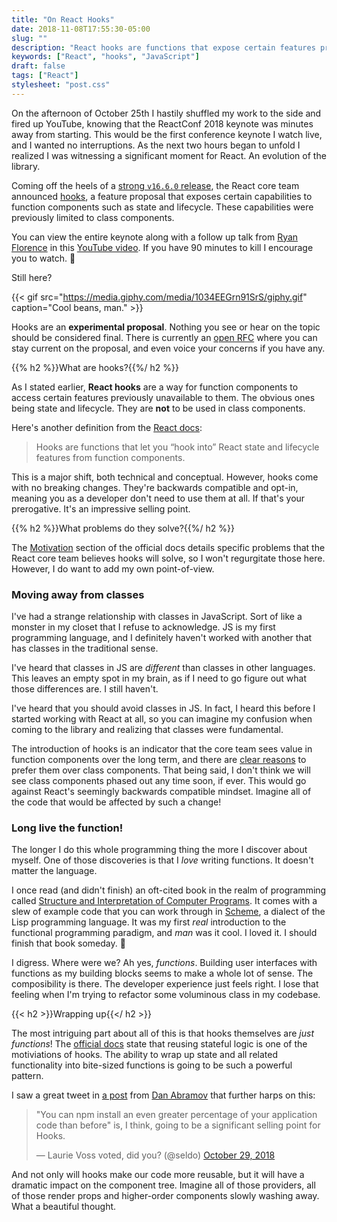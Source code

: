```yaml
---
title: "On React Hooks"
date: 2018-11-08T17:55:30-05:00
slug: ""
description: "React hooks are functions that expose certain features previously unavailable to function components such as state and lifecycle. They were announced at ReactConf 2018 and are an experimental proposal as of writing this. React hooks are slated to become official in the v16.7.0 release. In this post I outline some of my initial thoughts."
keywords: ["React", "hooks", "JavaScript"]
draft: false
tags: ["React"]
stylesheet: "post.css"
---
```


On the afternoon of October 25th I hastily shuffled my work to the side and fired up YouTube, knowing that the ReactConf 2018 keynote was minutes away from starting. This would be the first conference keynote I watch live, and I wanted no interruptions. As the next two hours began to unfold I realized I was witnessing a significant moment for React. An evolution of the library. 

Coming off the heels of a [strong `v16.6.0` release](/blog/whats-new-in-react-16.6.0/), the React core team announced [hooks](https://reactjs.org/docs/hooks-intro.html), a feature proposal that exposes certain capabilities to function components such as state and lifecycle. These capabilities were previously limited to class components. 

You can view the entire keynote along with a follow up talk from [Ryan Florence](https://twitter.com/ryanflorence) in this [YouTube video](https://www.youtube.com/watch?v=dpw9EHDh2bM). If you have 90 minutes to kill I encourage you to watch. 👀

Still here?

{{< gif src="https://media.giphy.com/media/1034EEGrn91SrS/giphy.gif" caption="Cool beans, man." >}}

Hooks are an **experimental proposal**. Nothing you see or hear on the topic should be considered final. There is currently an [open RFC](https://github.com/reactjs/rfcs/pull/68) where you can stay current on the proposal, and even voice your concerns if you have any.

{{% h2 %}}What are hooks?{{%/ h2 %}}

As I stated earlier, **React hooks** are a way for function components to access certain features previously unavailable to them. The obvious ones being state and lifecycle. They are **not** to be used in class components.

Here's another definition from the [React docs](https://reactjs.org/docs/hooks-overview.html#but-what-is-a-hook):

> Hooks are functions that let you “hook into” React state and lifecycle features from function components.

This is a major shift, both technical and conceptual. However, hooks come with no breaking changes. They're backwards compatible and opt-in, meaning you as a developer don't need to use them at all. If that's your prerogative. It's an impressive selling point.

{{% h2 %}}What problems do they solve?{{%/ h2 %}}

The [Motivation](https://reactjs.org/docs/hooks-intro.html#motivation) section of the official docs details specific problems that the React core team believes hooks will solve, so I won't regurgitate those here. However, I do want to add my own point-of-view.

### Moving away from classes

I've had a strange relationship with classes in JavaScript. Sort of like a monster in my closet that I refuse to acknowledge. JS is my first programming language, and I definitely haven't worked with another that has classes in the traditional sense. 

I've heard that classes in JS are *different* than classes in other languages. This leaves an empty spot in my brain, as if I need to go figure out what those differences are. I still haven't.

I've heard that you should avoid classes in JS. In fact, I heard this before I started working with React at all, so you can imagine my confusion when coming to the library and realizing that classes were fundamental. 

The introduction of hooks is an indicator that the core team sees value in function components over the long term, and there are [clear reasons](https://reactjs.org/docs/hooks-intro.html#classes-confuse-both-people-and-machines) to prefer them over class components. That being said, I don't think we will see class components phased out any time soon, if ever. This would go against React's seemingly backwards compatible mindset. Imagine all of the code that would be affected by such a change!

### Long live the function!

The longer I do this whole programming thing the more I discover about myself. One of those discoveries is that I *love* writing functions. It doesn't matter the language. 

I once read (and didn't finish) an oft-cited book in the realm of programming called [Structure and Interpretation of Computer Programs](http://web.mit.edu/alexmv/6.037/sicp.pdf). It comes with a slew of example code that you can work through in [Scheme](https://en.wikipedia.org/wiki/Scheme_(programming_language)), a dialect of the Lisp programming language. It was my first *real* introduction to the functional programming paradigm, and _man_ was it cool. I loved it. I should finish that book someday. 🤔

I digress. Where were we? Ah yes, *functions*. Building user interfaces with functions as my building blocks seems to make a whole lot of sense. The composibility is there. The developer experience just feels right. I lose that feeling when I'm trying to refactor some voluminous class in my codebase.

{{< h2 >}}Wrapping up{{</ h2 >}}

The most intriguing part about all of this is that hooks themselves are _just functions_! The [official docs](https://reactjs.org/docs/hooks-intro.html#its-hard-to-reuse-stateful-logic-between-components) state that reusing stateful logic is one of the motiviations of hooks. The ability to wrap up state and all related functionality into bite-sized functions is going to be such a powerful pattern. 

I saw a great tweet in [a post](https://medium.com/@dan_abramov/making-sense-of-react-hooks-fdbde8803889) from [Dan Abramov](https://twitter.com/dan_abramov) that further harps on this:

<blockquote class="twitter-tweet" data-conversation="none" data-lang="en"><p lang="en" dir="ltr">&quot;You can npm install an even greater percentage of your application code than before&quot; is, I think, going to be a significant selling point for Hooks.</p>&mdash; Laurie Voss voted, did you? (@seldo) <a href="https://twitter.com/seldo/status/1057030727512911874?ref_src=twsrc%5Etfw">October 29, 2018</a></blockquote>
<script async src="https://platform.twitter.com/widgets.js" charset="utf-8"></script>

And not only will hooks make our code more reusable, but it will have a dramatic impact on the component tree. Imagine all of those providers, all of those render props and higher-order components slowly washing away. What a beautiful thought.
